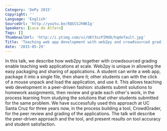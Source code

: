 ```yaml
---
Category: 'DePy 2015'
Copyright: ''
Language: 'English'
SourceUrl: 'http://youtu.be/8QGCSJhNKIg'
Speakers: [Luca de Alfaro]
Tags: []
ThumbnailUrl: 'http://i.ytimg.com/vi/UKY3scPIMd8/hqdefault.jpg'
Title: 'Teaching web app development with web2py and crowdsourced grading'
date: '2015-05-29'
---
```

In this talk, we describe how web2py together with crowdsourced grading enable teaching web applications at scale.  Web2py is unique in allowing the easy packaging and sharing of applications.  A student can write a web app, package it into a single file, then share it; other students can with the click of a mouse unpack and load the application, and use it. This allows teaching web development in a peer-driven fashion: students submit solutions to homework assignments, then review and grade each other's work, in the process learning from studying the solutions that other students submitted for the same problem. We have successfully used this approach at UC Santa Cruz for three years now, in the process building a tool, CrowdGrader, for the peer review and grading of the applications.  The talk will describe the peer-driven approach and the tool, and present results on tool accuracy and student satisfaction.